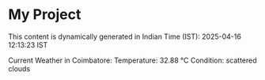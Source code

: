 # My Project

This content is dynamically generated in Indian Time (IST): 2025-04-16 12:13:23 IST


Current Weather in Coimbatore:
Temperature: 32.88 °C
Condition: scattered clouds
